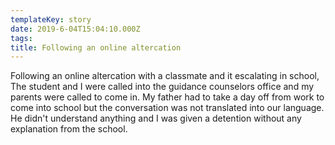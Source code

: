 ```yaml
---
templateKey: story
date: 2019-6-04T15:04:10.000Z
tags:
title: Following an online altercation
---
```


Following an online altercation with a classmate and it escalating in school, The student and I were called into the guidance counselors office and my parents were called to come in. My father had to take a day off from work to come into school but the conversation was not translated into our language. He didn't understand anything and I was given a detention without any explanation from the school. 
